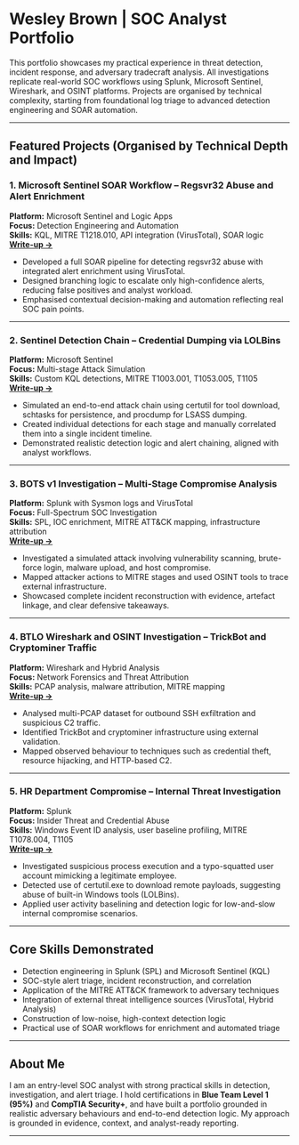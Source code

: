 # Wesley Brown | SOC Analyst Portfolio

This portfolio showcases my practical experience in threat detection, incident response, and adversary tradecraft analysis. All investigations replicate real-world SOC workflows using Splunk, Microsoft Sentinel, Wireshark, and OSINT platforms. Projects are organised by technical complexity, starting from foundational log triage to advanced detection engineering and SOAR automation.

---

## Featured Projects (Organised by Technical Depth and Impact)

### 1. Microsoft Sentinel SOAR Workflow – Regsvr32 Abuse and Alert Enrichment
**Platform:** Microsoft Sentinel and Logic Apps  
**Focus:** Detection Engineering and Automation  
**Skills:** KQL, MITRE T1218.010, API integration (VirusTotal), SOAR logic  
**[Write-up →](sentinel__detection_projects/day4_regsvr32_soar/README.md)**

- Developed a full SOAR pipeline for detecting regsvr32 abuse with integrated alert enrichment using VirusTotal.
- Designed branching logic to escalate only high-confidence alerts, reducing false positives and analyst workload.
- Emphasised contextual decision-making and automation reflecting real SOC pain points.

---

### 2. Sentinel Detection Chain – Credential Dumping via LOLBins
**Platform:** Microsoft Sentinel  
**Focus:** Multi-stage Attack Simulation  
**Skills:** Custom KQL detections, MITRE T1003.001, T1053.005, T1105  
**[Write-up →](sentinel__detection_projects/day3_attack_chain/README.md)**

- Simulated an end-to-end attack chain using certutil for tool download, schtasks for persistence, and procdump for LSASS dumping.
- Created individual detections for each stage and manually correlated them into a single incident timeline.
- Demonstrated realistic detection logic and alert chaining, aligned with analyst workflows.

---

### 3. BOTS v1 Investigation – Multi-Stage Compromise Analysis
**Platform:** Splunk with Sysmon logs and VirusTotal  
**Focus:** Full-Spectrum SOC Investigation  
**Skills:** SPL, IOC enrichment, MITRE ATT&CK mapping, infrastructure attribution  
**[Write-up →](splunk_investigations/botsv1_investigation/botsv1_compromise_analysis.md)**

- Investigated a simulated attack involving vulnerability scanning, brute-force login, malware upload, and host compromise.
- Mapped attacker actions to MITRE stages and used OSINT tools to trace external infrastructure.
- Showcased complete incident reconstruction with evidence, artefact linkage, and clear defensive takeaways.

---

### 4. BTLO Wireshark and OSINT Investigation – TrickBot and Cryptominer Traffic
**Platform:** Wireshark and Hybrid Analysis  
**Focus:** Network Forensics and Threat Attribution  
**Skills:** PCAP analysis, malware attribution, MITRE mapping  
**[Write-up →](network_investigations/btlo_wireshark_piggy_challenge.md)**

- Analysed multi-PCAP dataset for outbound SSH exfiltration and suspicious C2 traffic.
- Identified TrickBot and cryptominer infrastructure using external validation.
- Mapped observed behaviour to techniques such as credential theft, resource hijacking, and HTTP-based C2.

---

### 5. HR Department Compromise – Internal Threat Investigation
**Platform:** Splunk  
**Focus:** Insider Threat and Credential Abuse  
**Skills:** Windows Event ID analysis, user baseline profiling, MITRE T1078.004, T1105  
**[Write-up →](splunk_investigations/thm_hr_department_compromise.md)**

- Investigated suspicious process execution and a typo-squatted user account mimicking a legitimate employee.
- Detected use of certutil.exe to download remote payloads, suggesting abuse of built-in Windows tools (LOLBins).
- Applied user activity baselining and detection logic for low-and-slow internal compromise scenarios.

---

## Core Skills Demonstrated

- Detection engineering in Splunk (SPL) and Microsoft Sentinel (KQL)
- SOC-style alert triage, incident reconstruction, and correlation
- Application of the MITRE ATT&CK framework to adversary techniques
- Integration of external threat intelligence sources (VirusTotal, Hybrid Analysis)
- Construction of low-noise, high-context detection logic
- Practical use of SOAR workflows for enrichment and automated triage

---

## About Me

I am an entry-level SOC analyst with strong practical skills in detection, investigation, and alert triage. I hold certifications in **Blue Team Level 1 (95%)** and **CompTIA Security+**, and have built a portfolio grounded in realistic adversary behaviours and end-to-end detection logic. My approach is grounded in evidence, context, and analyst-ready reporting.


---

